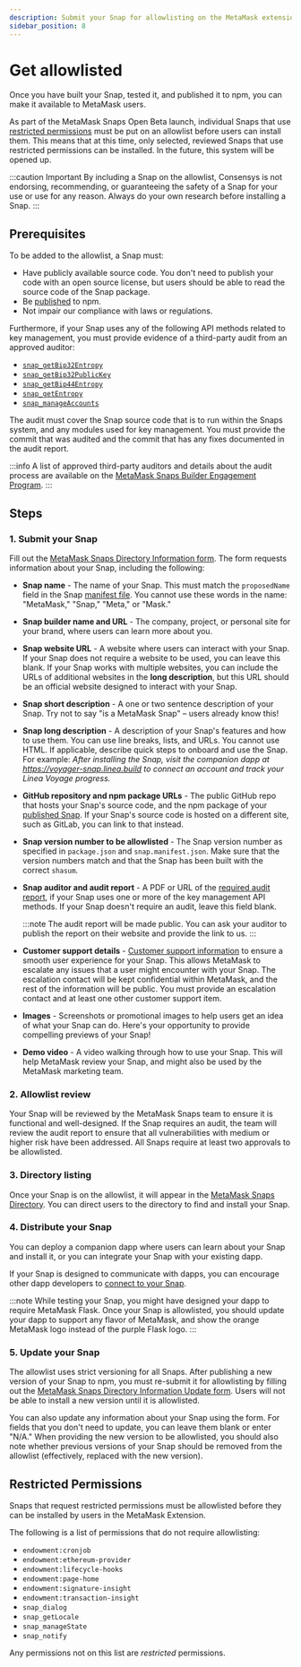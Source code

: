 ```yaml
---
description: Submit your Snap for allowlisting on the MetaMask extension.
sidebar_position: 8
---
```


# Get allowlisted

Once you have built your Snap, tested it, and published it to npm, you can make it available to MetaMask users.

As part of the MetaMask Snaps Open Beta launch, individual Snaps that use 
[restricted permissions](#restricted-permissions) 
must be put on an allowlist before users can install them.
This means that at this time, only selected, reviewed Snaps that use restricted permissions can be installed. 
In the future, this system will be opened up.

:::caution Important
By including a Snap on the allowlist, Consensys is not endorsing, recommending, or guaranteeing the 
safety of a Snap for your use or use for any reason. 
Always do your own research before installing a Snap.
:::

## Prerequisites

To be added to the allowlist, a Snap must: 

- Have publicly available source code.
  You don't need to publish your code with an open source license, but users should be able to read
  the source code of the Snap package.
- Be [published](publish-a-snap.md) to npm.
- Not impair our compliance with laws or regulations.

Furthermore, if your Snap uses any of the following API methods related to key management, you must provide
  evidence of a third-party audit from an approved auditor:

  - [`snap_getBip32Entropy`](../reference/snaps-api.md#snap_getbip32entropy)
  - [`snap_getBip32PublicKey`](../reference/snaps-api.md#snap_getbip32publickey)
  - [`snap_getBip44Entropy`](../reference/snaps-api.md#snap_getbip44entropy)
  - [`snap_getEntropy`](../reference/snaps-api.md#snap_getentropy)
  - [`snap_manageAccounts`](../reference/snaps-api.md#snap_manageaccounts)

The audit must cover the Snap source code that is to run within the Snaps system, and any modules 
used for key management. 
You must provide the commit that was audited and the commit that has any fixes documented in the 
audit report.

:::info
A list of approved third-party auditors and details about the audit process are available on the 
[MetaMask Snaps Builder Engagement Program](https://consensys.notion.site/Audit-process-1acbc67819dc4631b7a3d6c664e387a3).
:::

## Steps

### 1. Submit your Snap

Fill out the [MetaMask Snaps Directory Information form](https://go.metamask.io/snaps-directory-request).
The form requests information about your Snap, including the following:

- **Snap name** - The name of your Snap.
  This must match the `proposedName` field in the Snap [manifest file](../learn/about-snaps/files.md#manifest-file).
  You cannot use these words in the name: "MetaMask," "Snap," "Meta," or "Mask."

- **Snap builder name and URL** - The company, project, or personal site for your brand, where users
  can learn more about you.

- **Snap website URL** - A website where users can interact with your Snap.
  If your Snap does not require a website to be used, you can leave this blank.
  If your Snap works with multiple websites, you can include the URLs of additional websites in the
  **long description**, but this URL should be an official website designed to interact with your Snap.

- **Snap short description** - A one or two sentence description of your Snap.
  Try not to say "is a MetaMask Snap" – users already know this!

- **Snap long description** - A description of your Snap's features and how to use them.
  You can use line breaks, lists, and URLs.
  You cannot use HTML.
  If applicable, describe quick steps to onboard and use the Snap.
  For example: _After installing the Snap, visit the companion dapp at
  https://voyager-snap.linea.build to connect an account and track your Linea Voyage progress._

- **GitHub repository and npm package URLs** - The public GitHub repo that hosts your Snap's
  source code, and the npm package of your [published Snap](../how-to/publish-a-snap.md).
  If your Snap's source code is hosted on a different site, such as GitLab, you can link to that instead.

- **Snap version number to be allowlisted** - The Snap version number as specified in `package.json`
  and `snap.manifest.json`.
  Make sure that the version numbers match and that the Snap has been built with the correct `shasum`.

- **Snap auditor and audit report** - A PDF or URL of the [required audit report](#prerequisites),
  if your Snap uses one or more of the key management API methods.
  If your Snap doesn't require an audit, leave this field blank.

  :::note
  The audit report will be made public.
  You can ask your auditor to publish the report on their website and provide the link to us.
  :::

- **Customer support details** -
  [Customer support information](https://consensys.notion.site/Providing-User-Support-Information-cff79a7d896e4da6a2f8a17ce074e585)
  to ensure a smooth user experience for your Snap.
  This allows MetaMask to escalate any issues that a user might encounter with your Snap.
  The escalation contact will be kept confidential within MetaMask, and the rest of the information
  will be public.
  You must provide an escalation contact and at least one other customer support item.

- **Images** - Screenshots or promotional images to help users get an idea of what your Snap can do.
  Here's your opportunity to provide compelling previews of your Snap!

- **Demo video** - A video walking through how to use your Snap.
  This will help MetaMask review your Snap, and might also be used by the MetaMask marketing team.

### 2. Allowlist review

Your Snap will be reviewed by the MetaMask Snaps team to ensure it is functional and well-designed. 
If the Snap requires an audit, the team will review the audit report to ensure that all
vulnerabilities with medium or higher risk have been addressed. 
All Snaps require at least two approvals to be allowlisted.

### 3. Directory listing

Once your Snap is on the allowlist, it will appear in the [MetaMask Snaps Directory](https://snaps.metamask.io). 
You can direct users to the directory to find and install your Snap. 

### 4. Distribute your Snap

You can deploy a companion dapp where users can learn about your Snap and install it, or you can
integrate your Snap with your existing dapp. 

If your Snap is designed to communicate with dapps, you can encourage other dapp developers to
[connect to your Snap](connect-to-a-snap.md).

:::note
While testing your Snap, you might have designed your dapp to require MetaMask Flask. 
Once your Snap is allowlisted, you should update your dapp to support any flavor of MetaMask, 
and show the orange MetaMask logo instead of the purple Flask logo. 
:::

### 5. Update your Snap 

The allowlist uses strict versioning for all Snaps.
After publishing a new version of your Snap to npm, you must re-submit it for allowlisting by
filling out the
[MetaMask Snaps Directory Information Update form](https://go.metamask.io/snaps-directory-update-request).
Users will not be able to install a new version until it is allowlisted. 

You can also update any information about your Snap using the form.
For fields that you don't need to update, you can leave them blank or enter "N/A."
When providing the new version to be allowlisted, you should also note whether previous versions of
your Snap should be removed from the allowlist (effectively, replaced with the new version). 

## Restricted Permissions

Snaps that request restricted permissions must be allowlisted before they can be installed by users in the MetaMask Extension. 

The following is a list of permissions that do not require allowlisting: 

- `endowment:cronjob`
- `endowment:ethereum-provider`
- `endowment:lifecycle-hooks`
- `endowment:page-home`
- `endowment:signature-insight`
- `endowment:transaction-insight`
- `snap_dialog`
- `snap_getLocale`
- `snap_manageState`
- `snap_notify`

Any permissions not on this list are _restricted_ permissions. 
